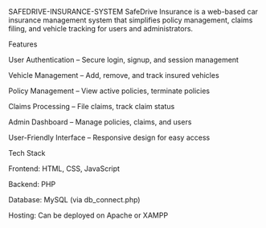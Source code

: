 SAFEDRIVE-INSURANCE-SYSTEM
SafeDrive Insurance is a web-based car insurance management system that simplifies policy management, claims filing, and vehicle tracking for users and administrators.

Features

User Authentication – Secure login, signup, and session management

Vehicle Management – Add, remove, and track insured vehicles

Policy Management – View active policies, terminate policies

Claims Processing – File claims, track claim status

Admin Dashboard – Manage policies, claims, and users

User-Friendly Interface – Responsive design for easy access

Tech Stack

Frontend: HTML, CSS, JavaScript

Backend: PHP

Database: MySQL (via db_connect.php)

Hosting: Can be deployed on Apache or XAMPP
